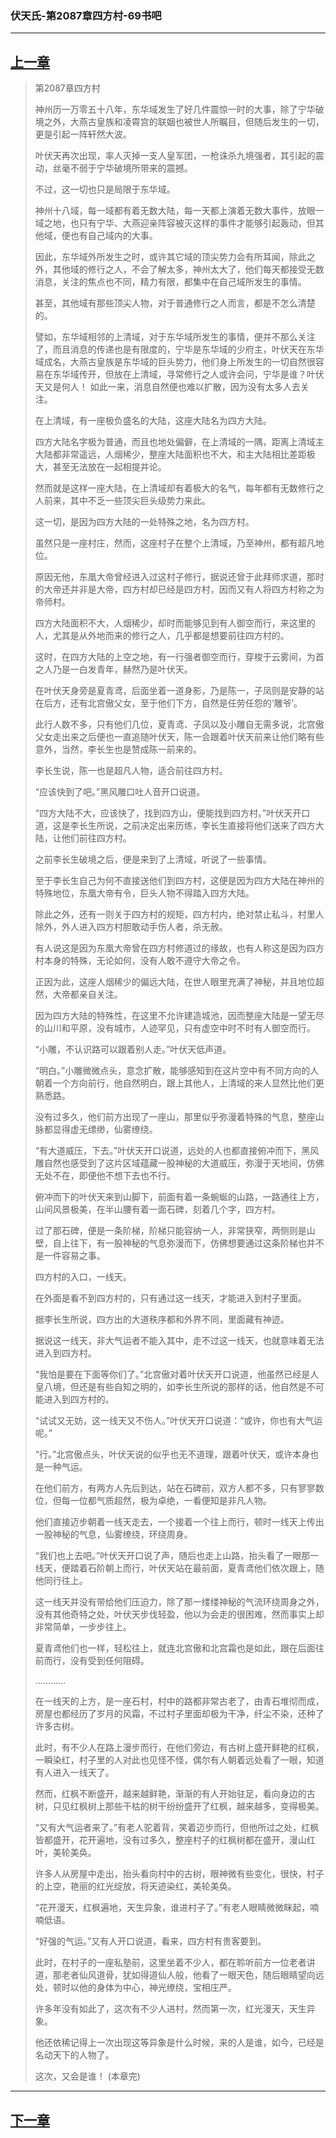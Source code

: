 ### 伏天氏-第2087章四方村-69书吧

--------
[上一章](./7f713ab1d38ed2e1ca10b60122f875dd.md)
--------


>
>
>
>第2087章四方村
>
>神州历一万零五十八年，东华域发生了好几件震惊一时的大事，除了宁华破境之外，大燕古皇族和凌霄宫的联姻也被世人所瞩目，但随后发生的一切，更是引起一阵轩然大波。
>
>叶伏天再次出现，率人灭掉一支人皇军团，一枪诛杀九境强者，其引起的震动，丝毫不弱于宁华破境所带来的震撼。
>
>不过，这一切也只是局限于东华域。
>
>神州十八域，每一域都有着无数大陆，每一天都上演着无数大事件，放眼一域之地，也只有宁华、大燕迎亲阵容被灭这样的事件才能够引起轰动，但其他域，便也有自己域内的大事。
>
>因此，东华域外所发生之时，或许其它域的顶尖势力会有所耳闻，除此之外，其他域的修行之人，不会了解太多，神州太大了，他们每天都接受无数消息，关注的焦点也不同，精力有限，都集中在自己域所发生的事情。
>
>甚至，其他域有那些顶尖人物，对于普通修行之人而言，都是不怎么清楚的。
>
>譬如，东华域相邻的上清域，对于东华域所发生的事情，便并不那么关注了，而且消息的传递也是有限度的，宁华是东华域的少府主，叶伏天在东华域成名，大燕古皇族是东华域的巨头势力，他们身上所发生的一切自然很容易在东华域传开，但放在上清域，寻常修行之人或许会问，宁华是谁？叶伏天又是何人！
>如此一来，消息自然便也难以扩散，因为没有太多人去关注。
>
>在上清域，有一座极负盛名的大陆，这座大陆名为四方大陆。
>
>四方大陆名字极为普通，而且也地处偏僻，在上清域的一隅，距离上清域主大陆都非常遥远，人烟稀少，整座大陆面积也不大，和主大陆相比差距极大，甚至无法放在一起相提并论。
>
>然而就是这样一座大陆，在上清域却有着极大的名气，每年都有无数修行之人前来，其中不乏一些顶尖巨头级势力来此。
>
>这一切，是因为四方大陆的一处特殊之地，名为四方村。
>
>虽然只是一座村庄，然而，这座村子在整个上清域，乃至神州，都有超凡地位。
>
>原因无他，东凰大帝曾经进入过这村子修行，据说还曾于此拜师求道，那时的大帝还并非是大帝，四方村却已经是四方村，因而又有人将四方村称之为帝师村。
>
>四方大陆面积不大，人烟稀少，却时而能够见到有人御空而行，来这里的人，尤其是从外地而来的修行之人，几乎都是想要前往四方村的。
>
>这时，在四方大陆的上空之地，有一行强者御空而行，穿梭于云雾间，为首之人乃是一白发青年，赫然乃是叶伏天。
>
>在叶伏天身旁是夏青鸢，后面坐着一道身影，乃是陈一，子凤则是安静的站在后方，还有北宫傲父女，至于他们下方，自然是任劳任怨的‘雕爷’。
>
>此行人数不多，只有他们几位，夏青鸢、子凤以及小雕自无需多说，北宫傲父女走出来之后便也一直追随叶伏天，陈一会跟着叶伏天前来让他们略有些意外，当然，李长生也是赞成陈一前来的。
>
>李长生说，陈一也是超凡人物，适合前往四方村。
>
>“应该快到了吧。”黑风雕口吐人音开口说道。
>
>“四方大陆不大，应该快了，找到四方山，便能找到四方村。”叶伏天开口道，这是李长生所说，之前决定出来历练，李长生直接将他们送来了四方大陆，让他们前往四方村。
>
>之前李长生破境之后，便是来到了上清域，听说了一些事情。
>
>至于李长生自己为何不直接送他们到四方村，这便是因为四方大陆在神州的特殊地位，东凰大帝有令，巨头人物不得踏入四方大陆。
>
>除此之外，还有一则关于四方村的规矩，四方村内，绝对禁止私斗，村里人除外，外人进入四方村胆敢动手伤人者，杀无赦。
>
>有人说这是因为东凰大帝曾在四方村修道过的缘故，也有人称这是因为四方村本身的特殊，无论如何，没有人敢不遵守大帝之令。
>
>正因为此，这座人烟稀少的偏远大陆，在世人眼里充满了神秘，并且地位超然，大帝都亲自关注。
>
>因为四方大陆的特殊性，在这里不允许建造城池，因而整座大陆是一望无尽的山川和平原，没有城市，人迹罕见，只有虚空中时不时有人御空而行。
>
>“小雕，不认识路可以跟着别人走。”叶伏天低声道。
>
>“明白。”小雕微微点头，意念扩散，能够感知到在这片空中有不同方向的人朝着一个方向前行，他自然明白，跟上其他人，上清域的来人显然比他们更熟悉路。
>
>没有过多久，他们前方出现了一座山，那里似乎弥漫着特殊的气息，整座山脉都显得虚无缥缈，仙雾缭绕。
>
>“有大道威压，下去。”叶伏天开口说道，远处的人也都直接俯冲而下，黑风雕自然也感受到了这片区域蕴藏一股神秘的大道威压，弥漫于天地间，仿佛无处不在，即便他不想下去也不行。
>
>俯冲而下的叶伏天来到山脚下，前面有着一条蜿蜒的山路，一路通往上方，山间风景极美，在半山腰有着一面石碑，刻着几个字，四方村。
>
>过了那石碑，便是一条阶梯，阶梯只能容纳一人，非常狭窄，两侧则是山壁，自上往下，有一股神秘的气息弥漫而下，仿佛想要通过这条阶梯也并不是一件容易之事。
>
>四方村的入口，一线天。
>
>在外面是看不到四方村的，只有通过这一线天，才能进入到村子里面。
>
>据李长生所说，四方出的大道秩序都和外界不同，里面藏有神迹。
>
>据说这一线天，非大气运者不能入其中，走不过这一线天，也就意味着无法进入到四方村。
>
>“我怕是要在下面等你们了。”北宫傲对着叶伏天开口说道，他虽然已经是人皇八境，但还是有些自知之明的，如李长生所说的那样的话，他自然是不可能进入到四方村的。
>
>“试试又无妨，这一线天又不伤人。”叶伏天开口说道：“或许，你也有大气运呢。”
>
>“行。”北宫傲点头，叶伏天说的似乎也无不道理，跟着叶伏天，或许本身也是一种气运。
>
>在他们前方，有两方人先后到达，站在石碑前，双方人都不多，只有寥寥数位，但每一位都气质超然，极为卓绝，一看便知是非凡人物。
>
>他们直接迈步朝着一线天走去，一个接着一个往上而行，顿时一线天上传出一股神秘的气息，仙雾缭绕，环绕周身。
>
>“我们也上去吧。”叶伏天开口说了声，随后也走上山路，抬头看了一眼那一线天，便踏着石阶朝上而行，叶伏天站在最前面，夏青鸢他们依次跟上，随他同行往上。
>
>这一线天并没有带给他们压迫力，除了那一缕缕神秘的气流环绕周身之外，没有其他奇特之处，叶伏天步伐轻盈，他以为会走的很困难，然而事实上却非常简单，一步步往上。
>
>夏青鸢他们也一样，轻松往上，就连北宫傲和北宫霜也是如此，跟在后面往前而行，没有受到任何阻碍。
>
>…………
>
>在一线天的上方，是一座石村，村中的路都非常古老了，由青石堆彻而成，房屋也都经历了岁月的风霜，不过村子里面却极为干净，纤尘不染，还种了许多古树。
>
>此时，有不少人在路上漫步而行，在他们旁边，有古树上盛开鲜艳的红枫，一瞬染红，村子里的人对此也见怪不怪，偶尔有人朝着远处看了一眼，知道有人进入一线天了。
>
>然而，红枫不断盛开，越来越鲜艳，渐渐的有人开始驻足，看向身边的古树，只见红枫树上那些干枯的树干纷纷盛开了红枫，越来越多，变得极美。
>
>“又有大气运者来了。”有老人驼着背，笑着迈步而行，但他所过之处，红枫皆都盛开，花开遍地，没有过多久，整座村子的红枫树都在盛开，漫山红叶，美轮美奂。
>
>许多人从房屋中走出，抬头看向村中的古树，眼神微有些变化，很快，村子的上空，艳丽的红光绽放，将天迹染红，美轮美奂。
>
>“花开漫天，红枫遍地，天生异象，谁进村子了。”有老人眼睛微微眯起，喃喃低语。
>
>“好强的气运。”又有人开口说道，看来，四方村有贵客要到。
>
>此时，在村子的一座私塾前，这里坐着不少人，都在聆听前方一位老者讲道，那老者仙风道骨，犹如得道仙人般，他看了一眼天色，随后眼睛望向远处，顿时以他的身体为中心，神光缭绕，宝相庄严。
>
>许多年没有如此了，这次有不少人进村，然而第一次，红光漫天，天生异象。
>
>他还依稀记得上一次出现这等异象是什么时候，来的人是谁，如今，已经是名动天下的人物了。
>
>这次，又会是谁！
>(本章完)
>
>

--------
[下一章](./e29afb7d00cf8b71d1e5f6499ecc4878.md)
--------
